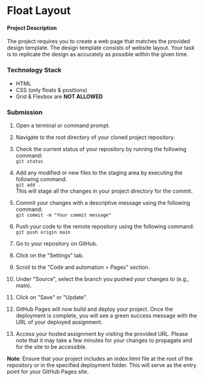 # Float Layout

#### Project Description

The project requires you to create a web page that matches the provided design template. The design template consists of website layout. Your task is to replicate the design as accurately as possible within the given time.

### Technology Stack

- HTML
- CSS (only floats & positions)
- Grid & Flexbox are **NOT ALLOWED**

### Submission

1. Open a terminal or command prompt.

2. Navigate to the root directory of your cloned project repository.

3. Check the current status of your repository by running the following command:
   </br>
   `git status`

4. Add any modified or new files to the staging area by executing the following command:
   </br>
   `git add .`
   </br>
   This will stage all the changes in your project directory for the commit.

5. Commit your changes with a descriptive message using the following command:
   </br>
   `git commit -m "Your commit message"`

6. Push your code to the remote repository using the following command:
   </br>
   `git push origin main`

7. Go to your repository on GitHub.

8. Click on the "Settings" tab.

9. Scroll to the "Code and automation > Pages" section.

10. Under "Source", select the branch you pushed your changes to (e.g., main).

11. Click on "Save" or "Update".

12. GitHub Pages will now build and deploy your project. Once the deployment is complete, you will see a green success message with the URL of your deployed assignment.

13. Access your hosted assignment by visiting the provided URL. Please note that it may take a few minutes for your changes to propagate and for the site to be accessible.

**Note**: Ensure that your project includes an index.html file at the root of the repository or in the specified deployment folder. This will serve as the entry point for your GitHub Pages site.
